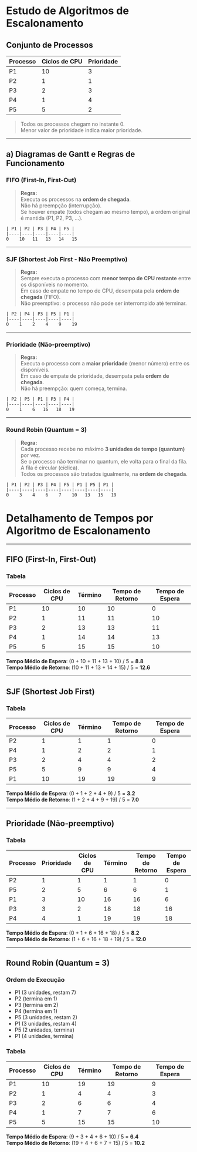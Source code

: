 
# Estudo de Algoritmos de Escalonamento

## Conjunto de Processos

| Processo | Ciclos de CPU | Prioridade |
|----------|----------------|------------|
| P1       | 10             | 3          |
| P2       | 1              | 1          |
| P3       | 2              | 3          |
| P4       | 1              | 4          |
| P5       | 5              | 2          |

> Todos os processos chegam no instante 0.  
> Menor valor de prioridade indica maior prioridade.

---

## a) Diagramas de Gantt e Regras de Funcionamento

### FIFO (First-In, First-Out)

> **Regra:**  
> Executa os processos na **ordem de chegada**.  
> Não há preempção (interrupção).  
> Se houver empate (todos chegam ao mesmo tempo), a ordem original é mantida (P1, P2, P3, ...).

```
| P1 | P2 | P3 | P4 | P5 |
|----|----|----|----|----|
0    10   11   13   14   15
```

---

### SJF (Shortest Job First - Não Preemptivo)

> **Regra:**  
> Sempre executa o processo com **menor tempo de CPU restante** entre os disponíveis no momento.  
> Em caso de empate no tempo de CPU, desempata pela **ordem de chegada** (FIFO).  
> Não preemptivo: o processo não pode ser interrompido até terminar.

```
| P2 | P4 | P3 | P5 | P1 |
|----|----|----|----|----|
0    1    2    4    9    19
```

---

### Prioridade (Não-preemptivo)

> **Regra:**  
> Executa o processo com a **maior prioridade** (menor número) entre os disponíveis.  
> Em caso de empate de prioridade, desempata pela **ordem de chegada**.  
> Não há preempção: quem começa, termina.

```
| P2 | P5 | P1 | P3 | P4 |
|----|----|----|----|----|
0    1    6   16   18   19
```

---

### Round Robin (Quantum = 3)

> **Regra:**  
> Cada processo recebe no máximo **3 unidades de tempo (quantum)** por vez.  
> Se o processo não terminar no quantum, ele volta para o final da fila.  
> A fila é circular (cíclica).  
> Todos os processos são tratados igualmente, na **ordem de chegada**.

```
| P1 | P2 | P3 | P4 | P5 | P1 | P5 | P1 |
|----|----|----|----|----|----|----|----|
0    3    4    6    7    10   13   15   19
```

# Detalhamento de Tempos por Algoritmo de Escalonamento

---

## FIFO (First-In, First-Out)

### Tabela

| Processo | Ciclos de CPU | Término | Tempo de Retorno | Tempo de Espera |
|----------|----------------|---------|------------------|-----------------|
| P1       | 10             | 10      | 10               | 0               |
| P2       | 1              | 11      | 11               | 10              |
| P3       | 2              | 13      | 13               | 11              |
| P4       | 1              | 14      | 14               | 13              |
| P5       | 5              | 15      | 15               | 10              |

**Tempo Médio de Espera**: (0 + 10 + 11 + 13 + 10) / 5 = **8.8**  
**Tempo Médio de Retorno**: (10 + 11 + 13 + 14 + 15) / 5 = **12.6**

---

## SJF (Shortest Job First)

### Tabela

| Processo | Ciclos de CPU | Término | Tempo de Retorno | Tempo de Espera |
|----------|----------------|---------|------------------|-----------------|
| P2       | 1              | 1       | 1                | 0               |
| P4       | 1              | 2       | 2                | 1               |
| P3       | 2              | 4       | 4                | 2               |
| P5       | 5              | 9       | 9                | 4               |
| P1       | 10             | 19      | 19               | 9               |

**Tempo Médio de Espera**: (0 + 1 + 2 + 4 + 9) / 5 = **3.2**  
**Tempo Médio de Retorno**: (1 + 2 + 4 + 9 + 19) / 5 = **7.0**

---

## Prioridade (Não-preemptivo)

### Tabela

| Processo | Prioridade | Ciclos de CPU | Término | Tempo de Retorno | Tempo de Espera |
|----------|-------------|----------------|---------|------------------|-----------------|
| P2       | 1           | 1              | 1       | 1                | 0               |
| P5       | 2           | 5              | 6       | 6                | 1               |
| P1       | 3           | 10             | 16      | 16               | 6               |
| P3       | 3           | 2              | 18      | 18               | 16              |
| P4       | 4           | 1              | 19      | 19               | 18              |

**Tempo Médio de Espera**: (0 + 1 + 6 + 16 + 18) / 5 = **8.2**  
**Tempo Médio de Retorno**: (1 + 6 + 16 + 18 + 19) / 5 = **12.0**

---

## Round Robin (Quantum = 3)

### Ordem de Execução

- P1 (3 unidades, restam 7)
- P2 (termina em 1)
- P3 (termina em 2)
- P4 (termina em 1)
- P5 (3 unidades, restam 2)
- P1 (3 unidades, restam 4)
- P5 (2 unidades, termina)
- P1 (4 unidades, termina)

### Tabela

| Processo | Ciclos de CPU | Término | Tempo de Retorno | Tempo de Espera |
|----------|----------------|---------|------------------|-----------------|
| P1       | 10             | 19      | 19               | 9               |
| P2       | 1              | 4       | 4                | 3               |
| P3       | 2              | 6       | 6                | 4               |
| P4       | 1              | 7       | 7                | 6               |
| P5       | 5              | 15      | 15               | 10              |

**Tempo Médio de Espera**: (9 + 3 + 4 + 6 + 10) / 5 = **6.4**  
**Tempo Médio de Retorno**: (19 + 4 + 6 + 7 + 15) / 5 = **10.2**
